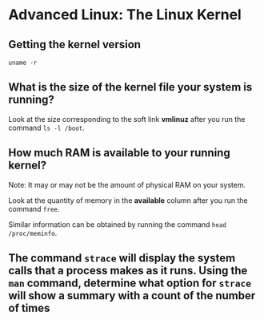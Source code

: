 # Advanced Linux: The Linux Kernel

## Getting the kernel version

`uname -r`

## What is the size of the kernel file your system is running?

Look at the size corresponding to the soft link **vmlinuz** after you run the command `ls -l /boot`.

## How much RAM is available to your running kernel?

Note: It may or may not be the amount of physical RAM on your system.

Look at the quantity of memory in the **available** column after you run the command `free`.

Similar information can be obtained by running the command `head /proc/meminfo`.

## The command `strace` will display the system calls that a process makes as it runs. Using the `man` command, determine what option for `strace` will show a summary with a count of the number of times 
